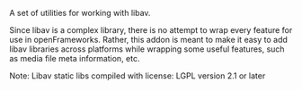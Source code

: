 A set of utilities for working with libav.

Since libav is a complex library, there is no attempt to wrap every feature for use in openFrameworks.  Rather, this addon is meant to make it easy to add libav libraries across platforms while wrapping some useful features, such as media file meta information, etc.


Note:
Libav static libs compiled with license: LGPL version 2.1 or later
